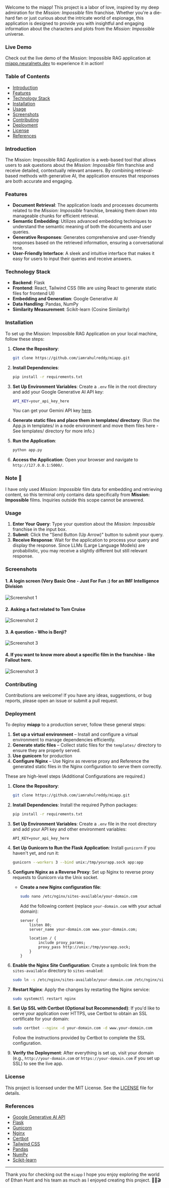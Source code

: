 Welcome to the miapp! This project is a labor of love, inspired by my deep admiration for the *Mission: Impossible* film franchise. Whether you're a die-hard fan or just curious about the intricate world of espionage, this application is designed to provide you with insightful and engaging information about the characters and plots from the *Mission: Impossible* universe.

### **Live Demo**
Check out the live demo of the Mission: Impossible RAG application at [miapp.neuralnets.dev](https://miapp.neuralnets.dev) to experience it in action!

### Table of Contents
- [Introduction](#introduction)
- [Features](#features)
- [Technology Stack](#technology-stack)
- [Installation](#installation)
- [Usage](#usage)
- [Screenshots](#screenshots)
- [Contributing](#contributing)
- [Deployment](#deployment)
- [License](#license)
- [References](#references)

### Introduction

The Mission: Impossible RAG Application is a web-based tool that allows users to ask questions about the *Mission: Impossible* film franchise and receive detailed, contextually relevant answers. By combining retrieval-based methods with generative AI, the application ensures that responses are both accurate and engaging.

### Features

- **Document Retrieval**: The application loads and processes documents related to the *Mission: Impossible* franchise, breaking them down into manageable chunks for efficient retrieval.
- **Semantic Embedding**: Utilizes advanced embedding techniques to understand the semantic meaning of both the documents and user queries.
- **Generative Responses**: Generates comprehensive and user-friendly responses based on the retrieved information, ensuring a conversational tone.
- **User-Friendly Interface**: A sleek and intuitive interface that makes it easy for users to input their queries and receive answers.

### Technology Stack

- **Backend**: Flask
- **Frontend**: React, Tailwind CSS (We are using React to generate static files for frontend UI)
- **Embedding and Generation**: Google Generative AI
- **Data Handling**: Pandas, NumPy
- **Similarity Measurement**: Scikit-learn (Cosine Similarity)

### Installation

To set up the Mission: Impossible RAG Application on your local machine, follow these steps:

1. **Clone the Repository**:
   ```bash
   git clone https://github.com/iamrahulreddy/miapp.git
   ```

2. **Install Dependencies**:
   ```bash
   pip install -r requirements.txt
   ```

3. **Set Up Environment Variables**:
   Create a `.env` file in the root directory and add your Google Generative AI API key:
   ```bash
   API_KEY=your_api_key_here
   ```
   You can get your Gemini API key [here](https://ai.google.dev/gemini-api/docs/api-key).

4. **Generate static files and place them in templates/ directory**:
   (Run the App.js in templates/ in a node environment and move them files here - See templates/ directory for more info.)

5. **Run the Application**:
   ```bash
   python app.py
   ```

6. **Access the Application**:
   Open your browser and navigate to `http://127.0.0.1:5000/`.

### Note 📝

I have only used *Mission: Impossible* film data for embedding and retrieving content, so this terminal only contains data specifically from **Mission: Impossible** films. Inquiries outside this scope cannot be answered.

### Usage

1. **Enter Your Query**: Type your question about the *Mission: Impossible* franchise in the input box.
2. **Submit**: Click the "Send Button (Up Arrow)" button to submit your query.
3. **Receive Response**: Wait for the application to process your query and display the response. Since LLMs (Large Language Models) are probabilistic, you may receive a slightly different but still relevant response.

### Screenshots

#### 1. A login screen (Very Basic One - Just For Fun :) for an IMF Intelligence Division
<img src="screenshots/Screenshot - 1.jpeg" alt="Screenshot 1" style="display: block; margin: 0 auto;">

#### 2. Asking a fact related to Tom Cruise
<img src="screenshots/Screenshot - 2.png" alt="Screenshot 2" style="display: block; margin: 0 auto;">

#### 3. A question - Who is Benji?
<img src="screenshots/Screenshot - 3.jpeg" alt="Screenshot 3" style="display: block; margin: 0 auto;">

#### 4. If you want to know more about a specific film in the franchise - like Fallout here.
<img src="screenshots/Screenshot - 3.jpeg" alt="Screenshot 3" style="display: block; margin: 0 auto;">

### Contributing

Contributions are welcome! If you have any ideas, suggestions, or bug reports, please open an issue or submit a pull request. 

### Deployment

To deploy **miapp** to a production server, follow these general steps:  

1. **Set up a virtual environment** – Install and configure a virtual environment to manage dependencies efficiently.  
2. **Generate static files** – Collect static files for the `templates/` directory to ensure they are properly served.
3. **Use gunicorn** for production  
4. **Configure Nginx** – Use Nginx as reverse proxy and Reference the generated static files in the Nginx configuration to serve them correctly.  

These are high-level steps (Additional Configurations are required.)

1. **Clone the Repository**:
   ```bash
   git clone https://github.com/iamrahulreddy/miapp.git
   ```

2. **Install Dependencies**:
   Install the required Python packages:
   ```bash
   pip install -r requirements.txt
   ```

3. **Set Up Environment Variables**:
   Create a `.env` file in the root directory and add your API key and other environment variables:
   ```env
   API_KEY=your_api_key_here
   ```
   
4. **Set Up Gunicorn to Run the Flask Application**:
   Install `gunicorn` if you haven't yet, and run it:
   ```bash
   gunicorn --workers 3 --bind unix:/tmp/yourapp.sock app:app
   ```

5. **Configure Nginx as a Reverse Proxy**:
   Set up Nginx to reverse proxy requests to Gunicorn via the Unix socket.

   - **Create a new Nginx configuration file**:
     ```bash
     sudo nano /etc/nginx/sites-available/your-domain.com
     ```

     Add the following content (replace `your-domain.com` with your actual domain):
     ```nginx
     server {
         listen 80;
         server_name your-domain.com www.your-domain.com;

         location / {
             include proxy_params;
             proxy_pass http://unix:/tmp/yourapp.sock;
         }
     }
     ```

6. **Enable the Nginx Site Configuration**:
   Create a symbolic link from the `sites-available` directory to `sites-enabled`:
   ```bash
   sudo ln -s /etc/nginx/sites-available/your-domain.com /etc/nginx/sites-enabled/
   ```

7. **Restart Nginx**:
   Apply the changes by restarting the Nginx service:
   ```bash
   sudo systemctl restart nginx
   ```

8. **Set Up SSL with Certbot (Optional but Recommended)**:
   If you'd like to serve your application over HTTPS, use Certbot to obtain an SSL certificate for your domain:
   ```bash
   sudo certbot --nginx -d your-domain.com -d www.your-domain.com
   ```

   Follow the instructions provided by Certbot to complete the SSL configuration.

9. **Verify the Deployment**:
   After everything is set up, visit your domain (e.g., `http://your-domain.com` or `https://your-domain.com` if you set up SSL) to see the live app.

### License

This project is licensed under the MIT License. See the [LICENSE](LICENSE) file for details.

### References

-   [Google Generative AI API](https://ai.google.dev/gemini-api/docs/api-key)
-   [Flask](https://flask.palletsprojects.com/)
-   [Gunicorn](https://gunicorn.org/)
-   [Nginx](https://nginx.org/)
-   [Certbot](https://certbot.eff.org/)
-   [Tailwind CSS](https://tailwindcss.com/)
-   [Pandas](https://pandas.pydata.org/)
-   [NumPy](https://numpy.org/)
-   [Scikit-learn](https://scikit-learn.org/)

---

Thank you for checking out the `miapp` I hope you enjoy exploring the world of Ethan Hunt and his team as much as I enjoyed creating this project. 🕵️‍♂️🎬
